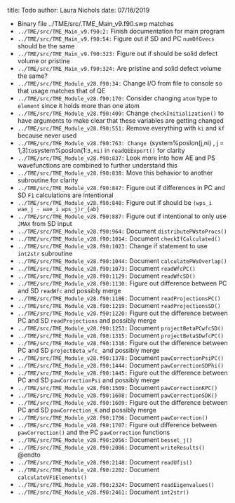 title: Todo
author: Laura Nichols
date: 07/16/2019

* Binary file ../TME/src/.TME_Main_v9.f90.swp matches
* `../TME/src/TME_Main_v9.f90:2:` Finish documentation for main program
* `../TME/src/TME_Main_v9.f90:54:` Figure out if SD and PC `numOfGvecs` should be the same
* `../TME/src/TME_Main_v9.f90:323:` Figure out if should be solid defect volume or pristine
* `../TME/src/TME_Main_v9.f90:324:` Are pristine and solid defect volume the same?
* `../TME/src/TME_Module_v28.f90:34:` Change I/O from file to console so that usage matches that of QE
* `../TME/src/TME_Module_v28.f90:170:` Consider changing `atom` type to `element` since it holds more than one atom
* `../TME/src/TME_Module_v28.f90:409:` Change `checkInitialization()` to have arguments to make clear that these variables are getting changed
* `../TME/src/TME_Module_v28.f90:551:` Remove everything with `ki` and `kf` because never used
* `../TME/src/TME_Module_v28.f90:763: Change `(system%posIon(j,ni) , j = 1,3)` to `system%posIon(1:`3,ni)` in `readQEExport()` for clarity
* `../TME/src/TME_Module_v28.f90:837:` Look more into how AE and PS wavefunctions are combined to further understand this
* `../TME/src/TME_Module_v28.f90:838:` Move this behavior to another subroutine for clarity
* `../TME/src/TME_Module_v28.f90:847:` Figure out if differences in PC and SD `F1` calculations are intentional
* `../TME/src/TME_Module_v28.f90:848:` Figure out if should be `(wps_i wae_j - wae_i wps_j)r_{ab}`
* `../TME/src/TME_Module_v28.f90:887:` Figure out if intentional to only use `JMAX` from SD input
* `../TME/src/TME_Module_v28.f90:964:` Document `distributePWstoProcs()`
* `../TME/src/TME_Module_v28.f90:1014:` Document `checkIfCalculated()`
* `../TME/src/TME_Module_v28.f90:1023:` Change if statement to use `int2str` subroutine
* `../TME/src/TME_Module_v28.f90:1044:` Document `calculatePWsOverlap()`
* `../TME/src/TME_Module_v28.f90:1073:` Document `readWfcPC()`
* `../TME/src/TME_Module_v28.f90:1129:` Document `readWfcSD()`
* `../TME/src/TME_Module_v28.f90:1130:` Figure out difference between PC and SD `readWfc` and possibly merge
* `../TME/src/TME_Module_v28.f90:1186:` Document `readProjectionsPC()`
* `../TME/src/TME_Module_v28.f90:1219:` Document `readProjectionsSD()`
* `../TME/src/TME_Module_v28.f90:1220:` Figure out the difference between PC and SD `readProjections` and possibly merge
* `../TME/src/TME_Module_v28.f90:1253:` Document `projectBetaPCwfcSD()`
* `../TME/src/TME_Module_v28.f90:1315:` Document `projectBetaSDwfcPC()`
* `../TME/src/TME_Module_v28.f90:1316:` Figure out the difference between PC and SD `projectBeta_wfc_` and possibly merge
* `../TME/src/TME_Module_v28.f90:1378:` Document `pawCorrectionPsiPC()`
* `../TME/src/TME_Module_v28.f90:1444:` Document `pawCorrectionSDPhi()`
* `../TME/src/TME_Module_v28.f90:1445:` Figure out the difference between PC and SD `pawCorrectionPsi` and possibly merge
* `../TME/src/TME_Module_v28.f90:1509:` Document `pawCorrectionKPC()`
* `../TME/src/TME_Module_v28.f90:1608:` Document `pawCorrectionSDK()`
* `../TME/src/TME_Module_v28.f90:1609:` Figure out the difference between PC and SD `pawCorrection_K` and possibly merge
* `../TME/src/TME_Module_v28.f90:1706:` Document `pawCorrection()`
* `../TME/src/TME_Module_v28.f90:1707:` Figure out difference between `pawCorrection()` and the PC `pawCorrection` functions
* `../TME/src/TME_Module_v28.f90:2056:` Document `bessel_j()`
* `../TME/src/TME_Module_v28.f90:2086:` Document `writeResults()` @endto
* `../TME/src/TME_Module_v28.f90:2148:` Document `readUfis()`
* `../TME/src/TME_Module_v28.f90:2202:` Document `calculateVFiElements()`
* `../TME/src/TME_Module_v28.f90:2324:` Document `readEigenvalues()`
* `../TME/src/TME_Module_v28.f90:2461:` Document `int2str()`
